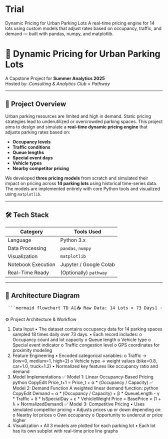 # Trial
Dynamic Pricing for Urban Parking Lots A real-time pricing engine for 14 lots using custom models that adjust rates based on occupancy, traffic, and demand — built with pandas, numpy, and matplotlib.
# 🚗 Dynamic Pricing for Urban Parking Lots

A Capstone Project for **Summer Analytics 2025**  
Hosted by: *Consulting & Analytics Club × Pathway*

---

## 📌 Project Overview

Urban parking resources are limited and high in demand. Static pricing strategies lead to underutilized or overcrowded parking spaces. This project aims to design and simulate a **real-time dynamic pricing engine** that adjusts parking rates based on:

- **Occupancy levels**
- **Traffic conditions**
- **Queue lengths**
- **Special event days**
- **Vehicle types**
- **Nearby competitor pricing**

We developed **three pricing models** from scratch and simulated their impact on pricing across **14 parking lots** using historical time-series data.  
The models are implemented entirely with core Python tools and visualized using `matplotlib`.

---

## 🛠 Tech Stack

| Category            | Tools Used             |
|---------------------|------------------------|
| Language            | Python 3.x             |
| Data Processing     | `pandas`, `numpy`      |
| Visualization       | `matplotlib`           |
| Notebook Execution  | Jupyter / Google Colab |
| Real-Time Ready     | (Optionally) `pathway` |

---

## 🧠 Architecture Diagram

<pre> ```mermaid flowchart TD A[📥 Raw Data: 14 Lots × 73 Days] --> B[🧹 Data Preprocessing] B --> C1[📈 Model 1: Linear Pricing] B --> C2[📊 Model 2: Demand-Based Pricing] B --> C3[⚖️ Model 3: Competitive Pricing] C1 --> D[🧾 Price Timeline] C2 --> D C3 --> D D --> E[📉 Visualization with Matplotlib] subgraph Features_Extracted B1[Occupancy Ratio] B2[Queue Length] B3[Traffic Level] B4[Special Day Indicator] B5[Vehicle Type Weight] B6[Competitor Prices Simulated] end A --> B1 A --> B2 A --> B3 A --> B4 A --> B5 A --> B6 B1 --> B B2 --> B B3 --> B B4 --> B B5 --> B B6 --> C3 ``` </pre>


⚙️ Project Architecture & Workflow
1. Data Input
•	The dataset contains occupancy data for 14 parking spaces sampled 18 times daily over 73 days.
•	Each record includes:
o	Occupancy count and lot capacity
o	Queue length
o	Vehicle type
o	Special event indicator
o	Traffic congestion level
o	GPS coordinates for proximity modeling
2. Feature Engineering
•	Encoded categorical variables:
o	Traffic → (low=0, medium=1, high=2)
o	Vehicle type → weight values (bike=0.8, car=1.0, truck=1.2)
•	Normalized key features like occupancy ratio and demand
3. Model Implementations
✅ Model 1: Linear Occupancy-Based Pricing
python
CopyEdit
Price_t+1 = Price_t + α * (Occupancy / Capacity)
✅ Model 2: Demand Function
A weighted linear demand function:
python
CopyEdit
Demand = α * (Occupancy / Capacity) + β * QueueLength - γ * Traffic + δ * IsSpecialDay + ε * VehicleWeight
Price = BasePrice × (1 + λ × NormalizedDemand)
✅ Model 3: Competitive Pricing
•	Uses simulated competitor pricing
•	Adjusts prices up or down depending on:
o	Nearby lot prices
o	Own occupancy
o	Opportunity to undercut or price higher
4. Visualization
•	All 3 models are plotted for each parking lot
•	Each lot has its own subplot with real-time price line graphs

